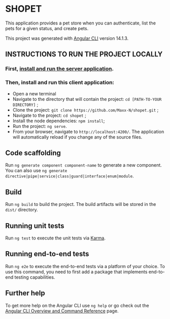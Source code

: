 # SHOPET

This application provides a pet store when you can authenticate, list the pets for a given status, and create pets.

This project was generated with [Angular CLI](https://github.com/angular/angular-cli) version 14.1.3.

## INSTRUCTIONS TO RUN THE PROJECT LOCALLY

### First, [install and run the server application](https://hub.docker.com/r/swaggerapi/petstore/).

### Then, install and run this client application:

- Open a new terminal
- Navigate to the directory that will contain the project: `cd [PATH-TO-YOUR DIRECTORY]` ;
- Clone the project: `git clone https://github.com/Maxx-N/shopet.git` ;
- Navigate to the project: `cd shopet` ;
- Install the node dependencies: `npm install`;
- Run the project: `ng serve`.
- From your browser, navigate to `http://localhost:4200/`. The application will automatically reload if you change any of the source files.

## Code scaffolding

Run `ng generate component component-name` to generate a new component. You can also use `ng generate directive|pipe|service|class|guard|interface|enum|module`.

## Build

Run `ng build` to build the project. The build artifacts will be stored in the `dist/` directory.

## Running unit tests

Run `ng test` to execute the unit tests via [Karma](https://karma-runner.github.io).

## Running end-to-end tests

Run `ng e2e` to execute the end-to-end tests via a platform of your choice. To use this command, you need to first add a package that implements end-to-end testing capabilities.

## Further help

To get more help on the Angular CLI use `ng help` or go check out the [Angular CLI Overview and Command Reference](https://angular.io/cli) page.
